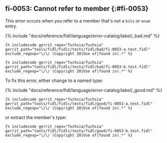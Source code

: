 ## fi-0053: Cannot refer to member {:#fi-0053}

This error occurs when you refer to a member that's not a `bits` or `enum` entry.

{% include "docs/reference/fidl/language/error-catalog/label/_bad.md" %}

```fidl
{% includecode gerrit_repo="fuchsia/fuchsia" gerrit_path="tools/fidl/fidlc/tests/fidl/bad/fi-0053-a.test.fidl" exclude_regexp="\/\/ (Copyright 20|Use of|found in).*" %}
```

```fidl
{% includecode gerrit_repo="fuchsia/fuchsia" gerrit_path="tools/fidl/fidlc/tests/fidl/bad/fi-0053-b.test.fidl" exclude_regexp="\/\/ (Copyright 20|Use of|found in).*" %}
```

To fix this error, either change to a named type:

{% include "docs/reference/fidl/language/error-catalog/label/_good.md" %}

```fidl
{% includecode gerrit_repo="fuchsia/fuchsia" gerrit_path="tools/fidl/fidlc/tests/fidl/good/fi-0053-a.test.fidl" exclude_regexp="\/\/ (Copyright 20|Use of|found in).*" %}
```

or extract the member's type:

```fidl
{% includecode gerrit_repo="fuchsia/fuchsia" gerrit_path="tools/fidl/fidlc/tests/fidl/good/fi-0053-b.test.fidl" exclude_regexp="\/\/ (Copyright 20|Use of|found in).*" %}
```
